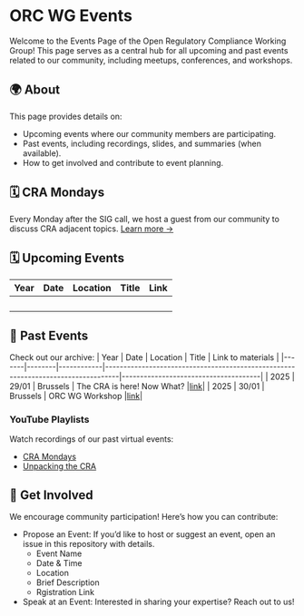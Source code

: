 
# ORC WG Events

Welcome to the Events Page of the Open Regulatory Compliance Working Group! This page serves as a central hub for all upcoming and past events related to our community, including meetups, conferences, and workshops.

## 🌍 About

This page provides details on:
- Upcoming events where our community members are participating.
- Past events, including recordings, slides, and summaries (when available).
- How to get involved and contribute to event planning.

## 🗓️ CRA Mondays

Every Monday after the SIG call, we host a guest from our community to discuss CRA adjacent topics. [Learn more →](./cra-mondays/)

## 🗓️ Upcoming Events
| Year  | Date   | Location   | Title    |   Link |
|-------|--------|------------|--------- |----|
| | | | | |

[//]: #  (Event Name: [Title of the Event] )

[//]: #  (Date & Time: [DD-MM-YYYY] at [HH:MM Timezone])

[//]: #  (Location: [Online / In-person Location])

[//]: #  (Description: [Brief overview of the event and topics covered])

[//]: #  (Registration Link: [URL])

## 🎥 Past Events

Check out our archive:
| Year  | Date   | Location   | Title                                                                            | Link to materials                    |
|-------|--------|------------|----------------------------------------------------------------------------------|--------------------------------------|
| 2025  | 29/01  | Brussels   | The CRA is here! Now What?                |[link](https://github.com/orcwg/orcwg/tree/main/events/2025-01-brussels-meetup)| 
| 2025  | 30/01  | Brussels   | ORC WG Workshop                           |[link](https://github.com/orcwg/orcwg/tree/main/events/2025-01-brussels-workshop)| 

### YouTube Playlists

Watch recordings of our past virtual events:

- [CRA Mondays](https://www.youtube.com/playlist?list=PLy7t4z5SYNaT-DjqGR0ORSSZGZYW8qmRs)
- [Unpacking the CRA](https://www.youtube.com/playlist?list=PLy7t4z5SYNaTnHCiz8ADmGZ_z6YZGd0wI)
  
## 🤝 Get Involved

We encourage community participation! Here’s how you can contribute:

- Propose an Event: If you’d like to host or suggest an event, open an issue in this repository with details.
  - Event Name
  - Date & Time
  - Location
  - Brief Description
  - Rgistration Link 
- Speak at an Event: Interested in sharing your expertise? Reach out to us!



